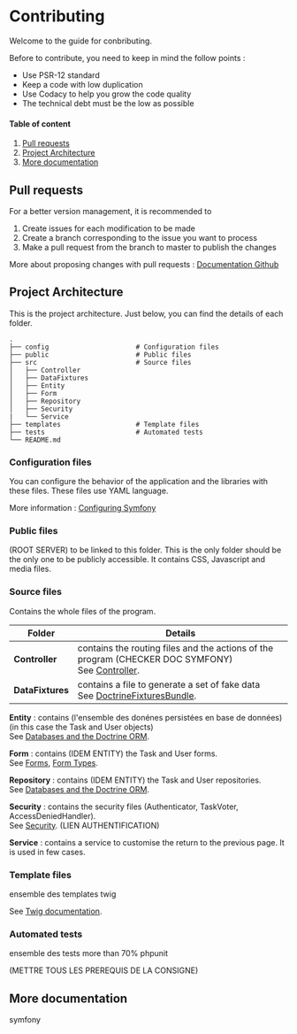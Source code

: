 # Contributing

Welcome to the guide for conbributing.  

Before to contribute, you need to keep in mind the follow points :
- Use PSR-12 standard
- Keep a code with low duplication
- Use Codacy to help you grow the code quality
- The technical debt must be the low as possible

#### Table of content

1. [Pull requests](#pull-requests)
2. [Project Architecture](#architecture)
3. [More documentation](#more)

## <a name="pull-requests"></a>Pull requests

For a better version management, it is recommended to 

1. Create issues for each modification to be made
2. Create a branch corresponding to the issue you want to process
3. Make a pull request from the branch to master to publish the changes

More about proposing changes with pull requests : [Documentation Github](https://docs.github.com/en/pull-requests/collaborating-with-pull-requests/proposing-changes-to-your-work-with-pull-requests)

## <a name="architecture"></a>Project Architecture
This is the project architecture. Just below, you can find the details of each folder.

    .
    ├── config                      # Configuration files
    ├── public                      # Public files
    ├── src                         # Source files
    │   ├── Controller              
    │   ├── DataFixtures         
    │   ├── Entity              
    │   ├── Form         
    │   ├── Repository         
    │   ├── Security
    |   └── Service           
    ├── templates                   # Template files
    ├── tests                       # Automated tests
    └── README.md

### Configuration files
You can configure the behavior of the application and the libraries with these files. These files use YAML language.

More information : [Configuring Symfony](https://symfony.com/doc/current/configuration.html)

### Public files

(ROOT SERVER) to be linked to this folder. This is the only folder should be the only one to be publicly accessible. It contains CSS, Javascript and media files.

### Source files

Contains the whole files of the program.

  
Folder | Details
--- | --- 
**Controller** | contains the routing files and the actions of the program (CHECKER DOC SYMFONY)<br>See [Controller](https://symfony.com/doc/current/controller.html).
**DataFixtures** | contains a file to generate a set of fake data<br>See [DoctrineFixturesBundle](https://symfony.com/bundles/DoctrineFixturesBundle/current/index.html).


**Entity** : contains (l'ensemble des donénes persistées en base de données) (in this case the Task and User objects)  
See [Databases and the Doctrine ORM](https://symfony.com/doc/current/doctrine.html).

**Form** : contains (IDEM ENTITY) the Task and User forms.  
See [Forms](https://symfony.com/doc/current/forms.html), [Form Types](https://symfony.com/doc/current/reference/forms/types.html).

**Repository** : contains (IDEM ENTITY) the Task and User repositories.  
See [Databases and the Doctrine ORM](https://symfony.com/doc/current/doctrine.html).

**Security** : contains the security files (Authenticator, TaskVoter, AccessDeniedHandler).  
See [Security](https://symfony.com/doc/current/security.html).
(LIEN AUTHENTIFICATION)

**Service** : contains a service to customise the return to the previous page. It is used in few cases.  


### Template files
ensemble des templates
twig

See [Twig documentation](https://twig.symfony.com/doc/3.x/).

### Automated tests
ensemble des tests
more than 70% 
phpunit

(METTRE TOUS LES PREREQUIS DE LA CONSIGNE)

## <a name="more"></a>More documentation

symfony 
